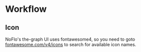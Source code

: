 # Workflow

## Icon

NoFlo's the-graph UI uses fontawesome4, so you need to goto [fontawesome.com/v4/icons](https://fontawesome.com/v4/icons/) to search for available icon names.
